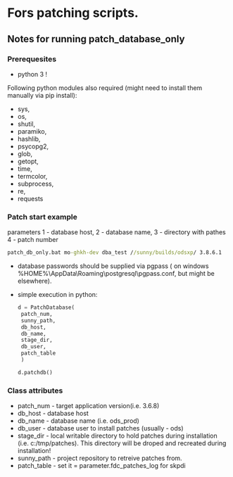 # Fors patching scripts.

## Notes for running patch_database_only

### Prerequesites

* python 3 !

Following python modules also required (might need to install them manually via pip install):

* sys,
* os,
* shutil,
* paramiko,
* hashlib,
* psycopg2,
* glob,
* getopt,
* time,
* termcolor,
* subprocess,
* re,
* requests

### Patch start example

  parameters 1 - database host, 2 - database name, 3 - directory with pathes 4 - patch number

   ``` cmd
   patch_db_only.bat mo-ghkh-dev dba_test //sunny/builds/odsxp/ 3.8.6.1
   ```

* database passwords should be supplied via pgpass ( on windows %HOME%\AppData\Roaming\postgresql\pgpass.conf, but might be elsewhere).
* simple execution in python:

   ``` python
   d = PatchDatabase(
    patch_num,
    sunny_path,
    db_host,
    db_name,
    stage_dir,
    db_user,
    patch_table
    )

   d.patchdb()
   ```

### Class attributes

* patch_num - target application version(i.e. 3.6.8)
* db_host - database host 
* db_name - database name (i.e. ods_prod)
* db_user - database user to install patches (usually - ods)
* stage_dir - local writable directory to hold patches during installation (i.e. c:/tmp/patches). This directory will be droped and recreated during installation!
* sunny_path - project repository to retreive patches from.
* patch_table - set it = parameter.fdc_patches_log for skpdi
